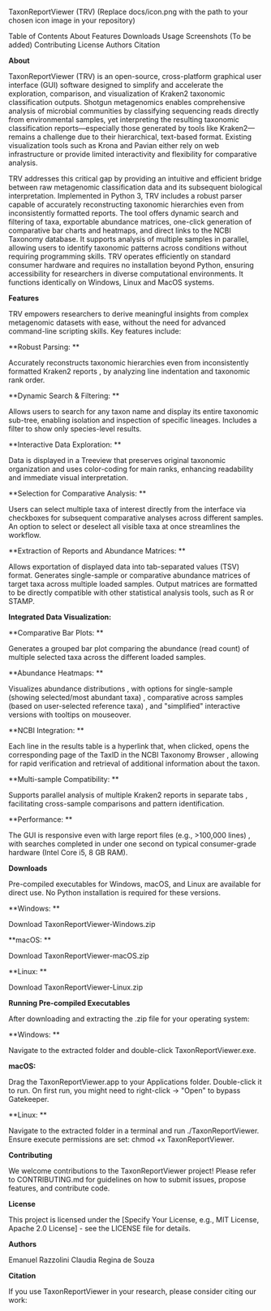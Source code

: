 TaxonReportViewer (TRV)
(Replace docs/icon.png with the path to your chosen icon image in your repository)

Table of Contents
About
Features
Downloads
Usage
Screenshots (To be added)
Contributing
License
Authors
Citation


**About**

TaxonReportViewer (TRV) is an open-source, cross-platform graphical user interface (GUI) software designed to simplify and accelerate the exploration, comparison, and visualization of Kraken2 taxonomic classification outputs. Shotgun metagenomics enables comprehensive analysis of microbial communities by classifying sequencing reads directly from environmental samples, yet interpreting the resulting taxonomic classification reports—especially those generated by tools like Kraken2—remains a challenge due to their hierarchical, text-based format. Existing visualization tools such as Krona and Pavian either rely on web infrastructure or provide limited interactivity and flexibility for comparative analysis.


TRV addresses this critical gap by providing an intuitive and efficient bridge between raw metagenomic classification data and its subsequent biological interpretation. Implemented in Python 3, TRV includes a robust parser capable of accurately reconstructing taxonomic hierarchies even from inconsistently formatted reports. The tool offers dynamic search and filtering of taxa, exportable abundance matrices, one-click generation of comparative bar charts and heatmaps, and direct links to the NCBI Taxonomy database. It supports analysis of multiple samples in parallel, allowing users to identify taxonomic patterns across conditions without requiring programming skills. TRV operates efficiently on standard consumer hardware and requires no installation beyond Python, ensuring accessibility for researchers in diverse computational environments. It functions identically on Windows, Linux and MacOS systems.





**Features**

  TRV empowers researchers to derive meaningful insights from complex metagenomic datasets with ease, without the need for advanced command-line scripting skills. Key features include:

**Robust Parsing: **

  Accurately reconstructs taxonomic hierarchies even from inconsistently formatted Kraken2 reports , by analyzing line indentation and taxonomic rank order.

**Dynamic Search & Filtering: **

  Allows users to search for any taxon name and display its entire taxonomic sub-tree, enabling isolation and inspection of specific lineages. Includes a filter to show only species-level results.

**Interactive Data Exploration: **

  Data is displayed in a Treeview that preserves original taxonomic organization and uses color-coding for main ranks, enhancing readability and immediate visual interpretation.

**Selection for Comparative Analysis: **
	
  Users can select multiple taxa of interest directly from the interface via checkboxes for subsequent comparative analyses across different samples. An option to select or deselect all visible taxa at once streamlines the workflow.

**Extraction of Reports and Abundance Matrices: **

  Allows exportation of displayed data into tab-separated values (TSV) format. Generates single-sample or comparative abundance matrices of target taxa across multiple loaded samples. Output matrices are formatted to be directly compatible with other statistical analysis 		tools, such as R or STAMP.


**Integrated Data Visualization:**


**Comparative Bar Plots: **

  Generates a grouped bar plot comparing the abundance (read count) of multiple selected taxa across the different loaded samples.

**Abundance Heatmaps: **

  Visualizes abundance distributions , with options for single-sample (showing selected/most abundant taxa) , comparative across samples (based on user-selected reference taxa) , and "simplified" interactive versions with tooltips on mouseover.

**NCBI Integration: **

  Each line in the results table is a hyperlink that, when clicked, opens the corresponding page of the TaxID in the NCBI Taxonomy Browser , allowing for rapid verification and retrieval of additional information about the taxon.

**Multi-sample Compatibility: **

  Supports parallel analysis of multiple Kraken2 reports in separate tabs , facilitating cross-sample comparisons and pattern identification.




**Performance: **

  The GUI is responsive even with large report files (e.g., >100,000 lines) , with searches completed in under one second on typical consumer-grade hardware (Intel Core i5, 8 GB RAM).

**Downloads**

  Pre-compiled executables for Windows, macOS, and Linux are available for direct use. No Python installation is required for these versions.

**Windows: **

  Download TaxonReportViewer-Windows.zip

**macOS: **

  Download TaxonReportViewer-macOS.zip

**Linux: **

  Download TaxonReportViewer-Linux.zip


**Running Pre-compiled Executables**

  After downloading and extracting the .zip file for your operating system:

**Windows: **

  Navigate to the extracted folder and double-click TaxonReportViewer.exe.


**macOS:**

  Drag the TaxonReportViewer.app to your Applications folder. Double-click it to run. On first run, you might need to right-click -> "Open" to bypass Gatekeeper.


**Linux: **

  Navigate to the extracted folder in a terminal and run ./TaxonReportViewer. Ensure execute permissions are set: chmod +x TaxonReportViewer.


**Contributing**

  We welcome contributions to the TaxonReportViewer project! Please refer to CONTRIBUTING.md for guidelines on how to submit issues, propose features, and contribute code.

**License**

  This project is licensed under the [Specify Your License, e.g., MIT License, Apache 2.0 License] - see the LICENSE file for details.

**Authors**

  Emanuel Razzolini 
	Claudia Regina de Souza 

**Citation**

  If you use TaxonReportViewer in your research, please consider citing our work:

